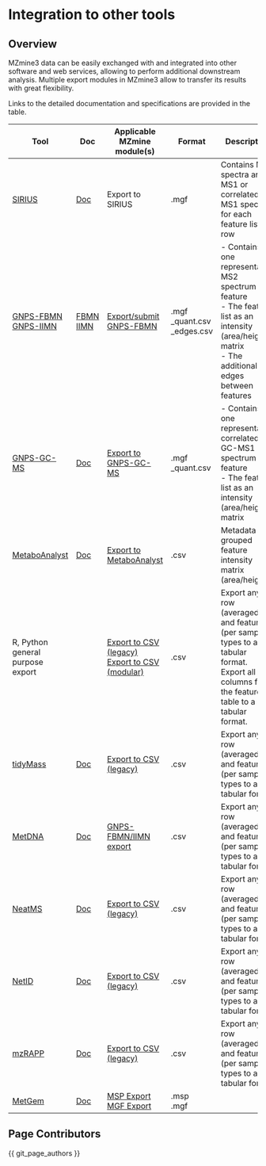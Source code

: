 # Integration to other tools

## Overview

MZmine3 data can be easily exchanged with and integrated into other software and web services, allowing to perform additional downstream analysis. Multiple export modules in MZmine3 allow to transfer its results with great flexibility.

Links to the detailed documentation and specifications are provided in the table.

| **Tool**                                                                                                                          | **Doc**                                                                                                                                                                | **Applicable MZmine module(s)**                                                                                                                           | **Format**                       | **Description**                                                                                                                                                  |
|-----------------------------------------------------------------------------------------------------------------------------------|------------------------------------------------------------------------------------------------------------------------------------------------------------------------|-----------------------------------------------------------------------------------------------------------------------------------------------------------|----------------------------------|------------------------------------------------------------------------------------------------------------------------------------------------------------------|
| [SIRIUS](https://bio.informatik.uni-jena.de/software/sirius/)                                                                     | [Doc](https://ccms-ucsd.github.io/GNPSDocumentation/sirius/#with-the-feature-based-molecular-networking)                                                               | Export to SIRIUS                                                                                                                                          | .mgf                             | Contains MS2 spectra and MS1 or correlated MS1 spectra for each feature list row                                                                                 |
| [GNPS-FBMN](https://www.nature.com/articles/s41592-020-0933-6)<br>[GNPS-IIMN](https://www.nature.com/articles/s41467-021-23953-9) | [FBMN](https://ccms-ucsd.github.io/GNPSDocumentation/featurebasedmolecularnetworking-with-mzmine2/)<br>[IIMN](https://ccms-ucsd.github.io/GNPSDocumentation/fbmn-iin/) | [Export/submit GNPS-FBMN](./module_docs/io/data-exchange-with-other-software.md#gnps-fbmniimn-export)                                                     | .mgf<br>_quant.csv<br>_edges.csv | - Contains one representative MS2 spectrum per feature<br>- The feature list as an intensity (area/height) matrix<br>- The additional IIN edges between features |
| [GNPS-GC-MS](https://ccms-ucsd.github.io/GNPSDocumentation/gcanalysis/)                                                           | [Doc](https://ccms-ucsd.github.io/GNPSDocumentation/gc-ms-deconvolution/#gc-ms-data-processing-with-adap-mzmine)                                                       | [Export to GNPS-GC-MS](./module_docs/io/data-exchange-with-other-software.md#gnps-gc-ms-with-adap)                                                        | .mgf<br>_quant.csv               | - Contains one representative correlated GC-MS1 spectrum per feature<br>- The feature list as an intensity (area/height) matrix                                  |
| [MetaboAnalyst](https://www.metaboanalyst.ca/)                                                                                    | [Doc](https://www.metaboanalyst.ca/docs/Format.xhtml#ac:j_idt38)                                                                                                       | [Export to MetaboAnalyst](./module_docs/io/data-exchange-with-other-software.md#metaboanalyst-export)                                                     | .csv                             | Metadata grouped feature intensity matrix (area/height)                                                                                                          |
| R, Python<br>general purpose export                                                                                               |                                                                                                                                                                        | [Export to CSV (legacy)](./module_docs/io/feat-list-export.md#csv-legacy-mzmine-2)<br>[Export to CSV (modular)](./module_docs/io/feat-list-export.md#csv) | .csv                             | Export any row (averaged) and feature (per sample) types to a tabular format.<br>Export all columns from the feature table to a tabular format.                  |
| [tidyMass](https://github.com/tidymass/tidymass)                                                                                  | [Doc](https://www.tidymass.org/start/create_mass_dataset/#mzmine-feature-table-to-mass_dataset-class)                                                                  | [Export to CSV (legacy)](./module_docs/io/feat-list-export.md#csv-legacy-mzmine-2)                                                                        | .csv                             | Export any row (averaged) and feature (per sample) types to a tabular format                                                                                     |
| [MetDNA](http://metdna.zhulab.cn/)                                                                                                | [Doc](https://github.com/ZhuMetLab/MetDNA2_Web/blob/main/Tutorials/Tutorial_data_preprocessing_MZmine.pdf)                                                             | [GNPS-FBMN/IIMN export](./module_docs/io/data-exchange-with-other-software.md#gnps-fbmniimn-export)                                                       | .csv                             | Export any row (averaged) and feature (per sample) types to a tabular format                                                                                     |
| [NeatMS](https://github.com/bihealth/NeatMS)                                                                                      | [Doc](https://neatms.readthedocs.io/en/latest/first-steps/data-format/)                                                                                                | [Export to CSV (legacy)](./module_docs/io/feat-list-export.md#csv-legacy-mzmine-2)                                                                        | .csv                             | Export any row (averaged) and feature (per sample) types to a tabular format                                                                                     |
| [NetID](https://www.nature.com/articles/s41592-021-01303-3)                                                                       | [Doc](https://github.com/LiChenPU/NetID/blob/main/get%20started/UserGuideMD/User_guide_pdf.pdf)                                                                        | [Export to CSV (legacy)](./module_docs/io/feat-list-export.md#csv-legacy-mzmine-2)                                                                        | .csv                             | Export any row (averaged) and feature (per sample) types to a tabular format                                                                                     |
| [mzRAPP](https://github.com/YasinEl/mzRAPP#exporting-npp-outputs-from-different-tools)                                            | [Doc](https://github.com/YasinEl/mzRAPP#exporting-npp-outputs-from-different-tools)                                                                                    | [Export to CSV (legacy)](./module_docs/io/feat-list-export.md#csv-legacy-mzmine-2)                                                                        | .csv                             | Export any row (averaged) and feature (per sample) types to a tabular format                                                                                     | 
| [MetGem](https://metgem.github.io/)                                                                                               | [Doc](https://metgem.readthedocs.io/en/latest/user_manual/import.html#id1)                                                                                             | [MSP Export](./module_docs/io/feat-list-export.html#msp-export)<br/>[MGF Export](./module_docs/io/feat-list-export.md#mgf-export)                         | .msp<br/>.mgf                    |                                                                                                                                                                  |

[//]: # (TODO Add other software - FERMO? MS2LDA?)

## Page Contributors

{{ git_page_authors }}
